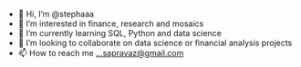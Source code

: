 - 👋 Hi, I’m @stephaaa
- 👀 I’m interested in finance, research and mosaics
- 🌱 I’m currently learning SQL, Python and data science
- 💞️ I’m looking to collaborate on data science or financial analysis projects
- 📫 How to reach me ...sapravaz@gmail.com

<!---
stephaaa/stephaaa is a ✨ special ✨ repository because its `README.md` (this file) appears on your GitHub profile.
You can click the Preview link to take a look at your changes.
--->
